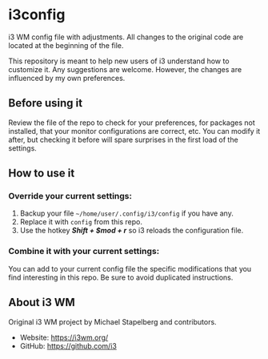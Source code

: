 # i3config

i3 WM config file with adjustments. All changes to the original code are located at the beginning of the file.

This repository is meant to help new users of i3 understand how to customize it. Any suggestions are welcome. However, the changes are influenced by my own preferences.

## Before using it

Review the file of the repo to check for your preferences, for packages not installed, that your monitor configurations are correct, etc.
You can modify it after, but checking it before will spare surprises in the first load of the settings.

## How to use it

### Override your current settings:

1. Backup your file `~/home/user/.config/i3/config` if you have any.
2. Replace it with `config` from this repo.
3. Use the hotkey ***Shift + $mod + r*** so i3 reloads the configuration file.

### Combine it with your current settings:

You can add to your current config file the specific modifications that you find interesting in this repo. 
Be sure to avoid duplicated instructions.

## About i3 WM

Original i3 WM project by Michael Stapelberg and contributors.
- Website: https://i3wm.org/
- GitHub: https://github.com/i3
